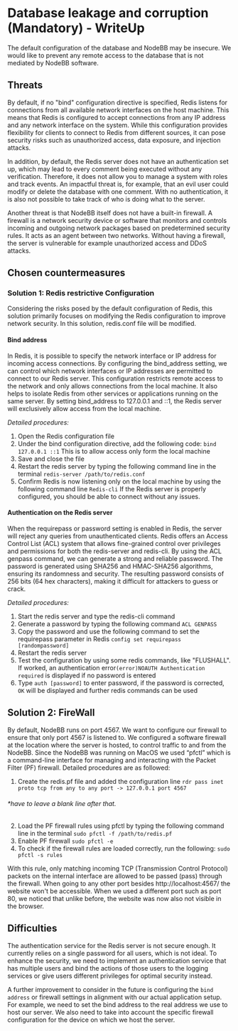 # Database leakage and corruption (Mandatory) - WriteUp

The default configuration of the database and NodeBB may be insecure. We would like to prevent any remote access to the database that is not mediated by NodeBB software.

## Threats
By default, if no "bind" configuration directive is specified, Redis listens for connections from all available network interfaces on the host machine. This means that Redis is configured to accept connections from any IP address and any network interface on the system. While this configuration provides flexibility for clients to connect to Redis from different sources, it can pose security risks such as unauthorized access, data exposure, and injection attacks. 

In addition, by default, the Redis server does not have an authentication set up, which may lead to every comment being executed without any verification. Therefore, it does not allow you to manage a system with roles and track events. An impactful threat is, for example, that an evil user could modify or delete the database with one comment. With no authentication, it is also not possible to take track of who is doing what to the server. 

Another threat is that NodeBB itself does not have a built-in firewall. A firewall is a network security device or software that monitors and controls incoming and outgoing network packages based on predetermined security rules. It acts as an agent between two networks. Without having a firewall, the server is vulnerable for example unauthorized access and DDoS attacks.

## Chosen countermeasures
### Solution 1: Redis restrictive Configuration
Considering the risks posed by the default configuration of Redis, this solution primarily focuses on modifying the Redis configuration to improve network security. In this solution, redis.conf file will be modified.
#### Bind address
In Redis, it is possible to specify the network interface or IP address for incoming access connections. By configuring the bind_address setting, we can control which network interfaces or IP addresses are permitted to connect to our Redis server. This configuration restricts remote access to the network and only allows connections from the local machine. It also helps to isolate Redis from other services or applications running on the same server. By setting bind_address to 127.0.0.1 and ::1, the Redis server will exclusively allow access from the local machine.

*Detailed procedures:*
1. Open the Redis configuration file
2. Under the bind configuration directive, add the following code:
```bind 127.0.0.1 ::1```
This is to allow access only form the local machine
3. Save and close the file
4. Restart the redis server by typing the following command line in the terminal
```redis-server /path/to/redis.conf```
5. Confirm Redis is now listening only on the local machine by using the following command line
```Redis-cli```
If the Redis server is properly configured, you should be able to connect without any issues.

#### Authentication on the Redis server
When the requirepass or password setting is enabled in Redis, the server will reject any queries from unauthenticated clients. Redis offers an Access Control List (ACL) system that allows fine-grained control over privileges and permissions for both the redis-server and redis-cli. By using the ACL genpass command, we can generate a strong and reliable password. The password is generated using SHA256 and HMAC-SHA256 algorithms, ensuring its randomness and security. The resulting password consists of 256 bits (64 hex characters), making it difficult for attackers to guess or crack.

*Detailed procedures:*
1. Start the redis server and type the redis-cli command
2. Generate a password by typing the following command
```ACL GENPASS```
3. Copy the password and use the following command to set the requirepass parameter in Redis
```config set requirepass [randompassword]```
4. Restart the redis server
5. Test the configuration by using some redis commands, like "FLUSHALL". If worked, an authentication error```(error)NOAUTH Authentication required``` is displayed if no password is entered
6. Type ```auth [password]``` to enter password, if the password is corrected, ```OK``` will be displayed and further redis commands can be used

## Solution 2: FireWall
By default, NodeBB runs on port 4567. We want to configure our firewall to ensure that only port 4567 is listened to. We configured a software firewall at the location where the server is hosted, to control traffic to and from the NodeBB. Since the NodeBB was running on MacOS we used “pfctl” which is a command-line interface for managing and interacting with the Packet Filter (PF) firewall. 
Detailed procedures are as followed:
1. Create the redis.pf file and added the configuration line
```rdr pass inet proto tcp from any to any port -> 127.0.0.1 port 4567```
######  *have to leave a blank line after that.
2. Load the PF firewall rules using pfctl by typing the following command line in the terminal
```sudo pfctl -f /path/to/redis.pf```
3. Enable PF firewall
```sudo pfctl -e```
4. To check if the firewall rules are loaded correctly, run the following:
```sudo pfctl -s rules```

With this rule, only matching incoming TCP (Transmission Control Protocol) packets on the internal interface are allowed to be passed (pass) through the firewall. When going to any other port besides http://localhost:4567/ the website won't be accessible. When we used a different port such as port 80, we noticed that unlike before, the website was now also not visible in the browser.


## Difficulties
The authentication service for the Redis server is not secure enough. It currently relies on a single password for all users, which is not ideal. To enhance the security, we need to implement an authentication service that has multiple users and bind the actions of those users to the logging services or give users different privileges for optimal security instead.

A further improvement to consider in the future is configuring the `bind address` or firewall settings in alignment with our actual application setup. For example, we need to set the bind address to the real address we use to host our server. We also need to take into account the specific firewall configuration for the device on which we host the server.




